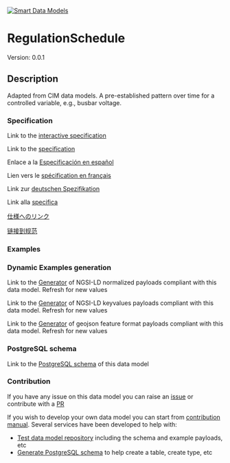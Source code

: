 [![Smart Data Models](https://smartdatamodels.org/wp-content/uploads/2022/01/SmartDataModels_logo.png "Logo")](https://smartdatamodels.org)
# RegulationSchedule
Version: 0.0.1

## Description 

Adapted from CIM data models. A pre-established pattern over time for a controlled variable, e.g., busbar voltage.
### Specification

Link to the [interactive specification](https://swagger.lab.fiware.org/?url=https://smart-data-models.github.io/dataModel.EnergyCIM/RegulationSchedule/swagger.yaml)

Link to the [specification](https://github.com/smart-data-models/dataModel.EnergyCIM/blob/master/RegulationSchedule/doc/spec.md)

Enlace a la [Especificación en español](https://github.com/smart-data-models/dataModel.EnergyCIM/blob/master/RegulationSchedule/doc/spec_ES.md)

Lien vers le [spécification en français](https://github.com/smart-data-models/dataModel.EnergyCIM/blob/master/RegulationSchedule/doc/spec_FR.md)

Link zur [deutschen Spezifikation](https://github.com/smart-data-models/dataModel.EnergyCIM/blob/master/RegulationSchedule/doc/spec_DE.md)

Link alla [specifica](https://github.com/smart-data-models/dataModel.EnergyCIM/blob/master/RegulationSchedule/doc/spec_IT.md)

[仕様へのリンク](https://github.com/smart-data-models/dataModel.EnergyCIM/blob/master/RegulationSchedule/doc/spec_JA.md)

[链接到规范](https://github.com/smart-data-models/dataModel.EnergyCIM/blob/master/RegulationSchedule/doc/spec_ZH.md)
### Examples
### Dynamic Examples generation

Link to the [Generator](https://smartdatamodels.org/extra/ngsi-ld_generator.php?schemaUrl=https://raw.githubusercontent.com/smart-data-models/dataModel.EnergyCIM/master/RegulationSchedule/schema.json&email=info@smartdatamodels.org) of NGSI-LD normalized payloads compliant with this data model. Refresh for new values

Link to the [Generator](https://smartdatamodels.org/extra/ngsi-ld_generator_keyvalues.php?schemaUrl=https://raw.githubusercontent.com/smart-data-models/dataModel.EnergyCIM/master/RegulationSchedule/schema.json&email=info@smartdatamodels.org) of NGSI-LD keyvalues payloads compliant with this data model. Refresh for new values

Link to the [Generator](https://smartdatamodels.org/extra/geojson_features_generator.php?schemaUrl=https://raw.githubusercontent.com/smart-data-models/dataModel.EnergyCIM/master/RegulationSchedule/schema.json&email=info@smartdatamodels.org) of geojson feature format payloads compliant with this data model. Refresh for new values
### PostgreSQL schema

Link to the [PostgreSQL schema](https://github.com/smart-data-models/dataModel.EnergyCIM/blob/master/RegulationSchedule/schema.sql) of this data model
### Contribution

 If you have any issue on this data model you can raise an [issue](https://github.com/smart-data-models/dataModel.EnergyCIM/issues)  or contribute with a [PR](https://github.com/smart-data-models/dataModel.EnergyCIM/pulls)

 If you wish to develop your own data model you can start from [contribution manual](https://bit.ly/contribution_manual). Several services have been developed to help with: 
 - [Test data model repository](https://smartdatamodels.org/index.php/data-models-contribution-api/) including the schema and example payloads, etc
 - [Generate PostgreSQL schema](https://smartdatamodels.org/index.php/sql-service/) to help create a table, create type, etc